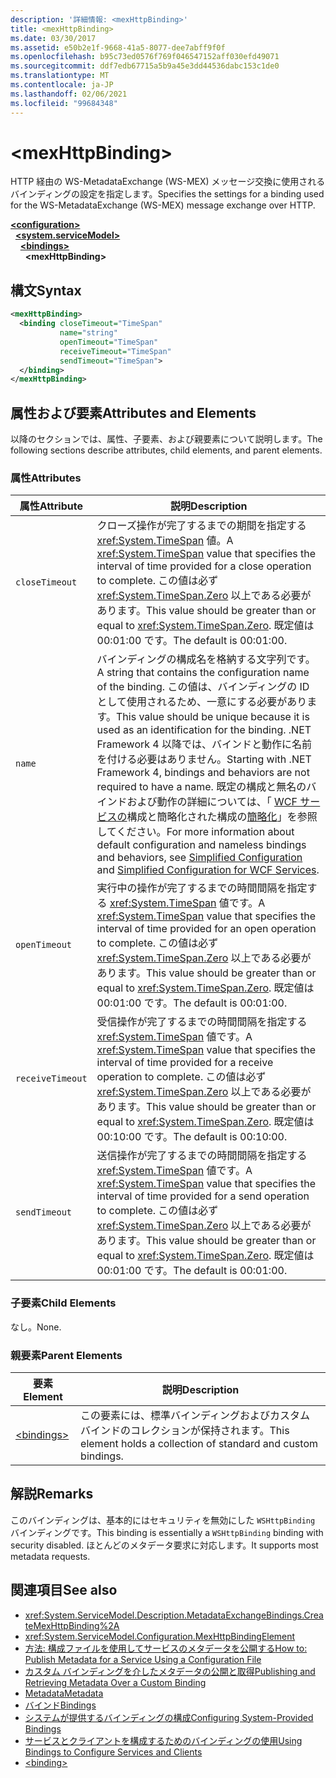 ```yaml
---
description: '詳細情報: <mexHttpBinding>'
title: <mexHttpBinding>
ms.date: 03/30/2017
ms.assetid: e50b2e1f-9668-41a5-8077-dee7abff9f0f
ms.openlocfilehash: b95c73ed0576f769f046547152aff030efd49071
ms.sourcegitcommit: ddf7edb67715a5b9a45e3dd44536dabc153c1de0
ms.translationtype: MT
ms.contentlocale: ja-JP
ms.lasthandoff: 02/06/2021
ms.locfileid: "99684348"
---
```

# \<mexHttpBinding>

<span data-ttu-id="13f27-102">HTTP 経由の WS-MetadataExchange (WS-MEX) メッセージ交換に使用されるバインディングの設定を指定します。</span><span class="sxs-lookup"><span data-stu-id="13f27-102">Specifies the settings for a binding used for the WS-MetadataExchange (WS-MEX) message exchange over HTTP.</span></span>  
  
[**\<configuration>**](../configuration-element.md)\
&nbsp;&nbsp;[**\<system.serviceModel>**](system-servicemodel.md)\
&nbsp;&nbsp;&nbsp;&nbsp;[**\<bindings>**](bindings.md)\
&nbsp;&nbsp;&nbsp;&nbsp;&nbsp;&nbsp;**\<mexHttpBinding>**  
  
## <a name="syntax"></a><span data-ttu-id="13f27-103">構文</span><span class="sxs-lookup"><span data-stu-id="13f27-103">Syntax</span></span>  
  
```xml  
<mexHttpBinding>
  <binding closeTimeout="TimeSpan"
           name="string"
           openTimeout="TimeSpan"
           receiveTimeout="TimeSpan"
           sendTimeout="TimeSpan">
  </binding>
</mexHttpBinding>
```  
  
## <a name="attributes-and-elements"></a><span data-ttu-id="13f27-104">属性および要素</span><span class="sxs-lookup"><span data-stu-id="13f27-104">Attributes and Elements</span></span>  

 <span data-ttu-id="13f27-105">以降のセクションでは、属性、子要素、および親要素について説明します。</span><span class="sxs-lookup"><span data-stu-id="13f27-105">The following sections describe attributes, child elements, and parent elements.</span></span>  
  
### <a name="attributes"></a><span data-ttu-id="13f27-106">属性</span><span class="sxs-lookup"><span data-stu-id="13f27-106">Attributes</span></span>  
  
|<span data-ttu-id="13f27-107">属性</span><span class="sxs-lookup"><span data-stu-id="13f27-107">Attribute</span></span>|<span data-ttu-id="13f27-108">説明</span><span class="sxs-lookup"><span data-stu-id="13f27-108">Description</span></span>|  
|---------------|-----------------|  
|`closeTimeout`|<span data-ttu-id="13f27-109">クローズ操作が完了するまでの期間を指定する <xref:System.TimeSpan> 値。</span><span class="sxs-lookup"><span data-stu-id="13f27-109">A <xref:System.TimeSpan> value that specifies the interval of time provided for a close operation to complete.</span></span> <span data-ttu-id="13f27-110">この値は必ず <xref:System.TimeSpan.Zero> 以上である必要があります。</span><span class="sxs-lookup"><span data-stu-id="13f27-110">This value should be greater than or equal to <xref:System.TimeSpan.Zero>.</span></span> <span data-ttu-id="13f27-111">既定値は 00:01:00 です。</span><span class="sxs-lookup"><span data-stu-id="13f27-111">The default is 00:01:00.</span></span>|  
|`name`|<span data-ttu-id="13f27-112">バインディングの構成名を格納する文字列です。</span><span class="sxs-lookup"><span data-stu-id="13f27-112">A string that contains the configuration name of the binding.</span></span> <span data-ttu-id="13f27-113">この値は、バインディングの ID として使用されるため、一意にする必要があります。</span><span class="sxs-lookup"><span data-stu-id="13f27-113">This value should be unique because it is used as an identification for the binding.</span></span> <span data-ttu-id="13f27-114">.NET Framework 4 以降では、バインドと動作に名前を付ける必要はありません。</span><span class="sxs-lookup"><span data-stu-id="13f27-114">Starting with .NET Framework 4, bindings and behaviors are not required to have a name.</span></span> <span data-ttu-id="13f27-115">既定の構成と無名のバインドおよび動作の詳細については、「 [WCF サービスの](../../../wcf/samples/simplified-configuration-for-wcf-services.md)構成と簡略化された構成の[簡略化](../../../wcf/simplified-configuration.md)」を参照してください。</span><span class="sxs-lookup"><span data-stu-id="13f27-115">For more information about default configuration and nameless bindings and behaviors, see [Simplified Configuration](../../../wcf/simplified-configuration.md) and [Simplified Configuration for WCF Services](../../../wcf/samples/simplified-configuration-for-wcf-services.md).</span></span>|  
|`openTimeout`|<span data-ttu-id="13f27-116">実行中の操作が完了するまでの時間間隔を指定する <xref:System.TimeSpan> 値です。</span><span class="sxs-lookup"><span data-stu-id="13f27-116">A <xref:System.TimeSpan> value that specifies the interval of time provided for an open operation to complete.</span></span> <span data-ttu-id="13f27-117">この値は必ず <xref:System.TimeSpan.Zero> 以上である必要があります。</span><span class="sxs-lookup"><span data-stu-id="13f27-117">This value should be greater than or equal to <xref:System.TimeSpan.Zero>.</span></span> <span data-ttu-id="13f27-118">既定値は 00:01:00 です。</span><span class="sxs-lookup"><span data-stu-id="13f27-118">The default is 00:01:00.</span></span>|  
|`receiveTimeout`|<span data-ttu-id="13f27-119">受信操作が完了するまでの時間間隔を指定する <xref:System.TimeSpan> 値です。</span><span class="sxs-lookup"><span data-stu-id="13f27-119">A <xref:System.TimeSpan> value that specifies the interval of time provided for a receive operation to complete.</span></span> <span data-ttu-id="13f27-120">この値は必ず <xref:System.TimeSpan.Zero> 以上である必要があります。</span><span class="sxs-lookup"><span data-stu-id="13f27-120">This value should be greater than or equal to <xref:System.TimeSpan.Zero>.</span></span> <span data-ttu-id="13f27-121">既定値は 00:10:00 です。</span><span class="sxs-lookup"><span data-stu-id="13f27-121">The default is 00:10:00.</span></span>|  
|`sendTimeout`|<span data-ttu-id="13f27-122">送信操作が完了するまでの時間間隔を指定する <xref:System.TimeSpan> 値です。</span><span class="sxs-lookup"><span data-stu-id="13f27-122">A <xref:System.TimeSpan> value that specifies the interval of time provided for a send operation to complete.</span></span> <span data-ttu-id="13f27-123">この値は必ず <xref:System.TimeSpan.Zero> 以上である必要があります。</span><span class="sxs-lookup"><span data-stu-id="13f27-123">This value should be greater than or equal to <xref:System.TimeSpan.Zero>.</span></span> <span data-ttu-id="13f27-124">既定値は 00:01:00 です。</span><span class="sxs-lookup"><span data-stu-id="13f27-124">The default is 00:01:00.</span></span>|  
  
### <a name="child-elements"></a><span data-ttu-id="13f27-125">子要素</span><span class="sxs-lookup"><span data-stu-id="13f27-125">Child Elements</span></span>  

 <span data-ttu-id="13f27-126">なし。</span><span class="sxs-lookup"><span data-stu-id="13f27-126">None.</span></span>  
  
### <a name="parent-elements"></a><span data-ttu-id="13f27-127">親要素</span><span class="sxs-lookup"><span data-stu-id="13f27-127">Parent Elements</span></span>  
  
|<span data-ttu-id="13f27-128">要素</span><span class="sxs-lookup"><span data-stu-id="13f27-128">Element</span></span>|<span data-ttu-id="13f27-129">説明</span><span class="sxs-lookup"><span data-stu-id="13f27-129">Description</span></span>|  
|-------------|-----------------|  
|[\<bindings>](bindings.md)|<span data-ttu-id="13f27-130">この要素には、標準バインディングおよびカスタム バインドのコレクションが保持されます。</span><span class="sxs-lookup"><span data-stu-id="13f27-130">This element holds a collection of standard and custom bindings.</span></span>|  
  
## <a name="remarks"></a><span data-ttu-id="13f27-131">解説</span><span class="sxs-lookup"><span data-stu-id="13f27-131">Remarks</span></span>  

 <span data-ttu-id="13f27-132">このバインディングは、基本的にはセキュリティを無効にした `WSHttpBinding` バインディングです。</span><span class="sxs-lookup"><span data-stu-id="13f27-132">This binding is essentially a `WSHttpBinding` binding with security disabled.</span></span> <span data-ttu-id="13f27-133">ほとんどのメタデータ要求に対応します。</span><span class="sxs-lookup"><span data-stu-id="13f27-133">It supports most metadata requests.</span></span>  
  
## <a name="see-also"></a><span data-ttu-id="13f27-134">関連項目</span><span class="sxs-lookup"><span data-stu-id="13f27-134">See also</span></span>

- <xref:System.ServiceModel.Description.MetadataExchangeBindings.CreateMexHttpBinding%2A>
- <xref:System.ServiceModel.Configuration.MexHttpBindingElement>
- [<span data-ttu-id="13f27-135">方法: 構成ファイルを使用してサービスのメタデータを公開する</span><span class="sxs-lookup"><span data-stu-id="13f27-135">How to: Publish Metadata for a Service Using a Configuration File</span></span>](../../../wcf/feature-details/how-to-publish-metadata-for-a-service-using-a-configuration-file.md)
- [<span data-ttu-id="13f27-136">カスタム バインディングを介したメタデータの公開と取得</span><span class="sxs-lookup"><span data-stu-id="13f27-136">Publishing and Retrieving Metadata Over a Custom Binding</span></span>](../../../wcf/extending/publishing-and-retrieving-metadata-over-a-custom-binding.md)
- [<span data-ttu-id="13f27-137">Metadata</span><span class="sxs-lookup"><span data-stu-id="13f27-137">Metadata</span></span>](../../../wcf/feature-details/metadata.md)
- [<span data-ttu-id="13f27-138">バインド</span><span class="sxs-lookup"><span data-stu-id="13f27-138">Bindings</span></span>](../../../wcf/bindings.md)
- [<span data-ttu-id="13f27-139">システムが提供するバインディングの構成</span><span class="sxs-lookup"><span data-stu-id="13f27-139">Configuring System-Provided Bindings</span></span>](../../../wcf/feature-details/configuring-system-provided-bindings.md)
- [<span data-ttu-id="13f27-140">サービスとクライアントを構成するためのバインディングの使用</span><span class="sxs-lookup"><span data-stu-id="13f27-140">Using Bindings to Configure Services and Clients</span></span>](../../../wcf/using-bindings-to-configure-services-and-clients.md)
- [\<binding>](bindings.md)
